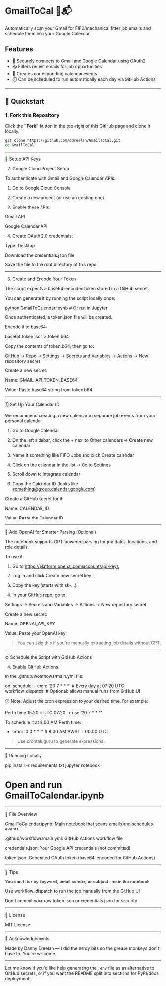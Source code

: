 # GmailToCal 📅📬

Automatically scan your Gmail for FIFO/mechanical fitter job emails and schedule them into your Google Calendar.

## Features

- 🔐 Securely connects to Gmail and Google Calendar using OAuth2
- 📥 Filters recent emails for job opportunities
- 📆 Creates corresponding calendar events
- ⏱️ Can be scheduled to run automatically each day via GitHub Actions

---

## 🧪 Quickstart

### 1. Fork this Repository

Click the **"Fork"** button in the top-right of this GitHub page and clone it locally:

```bash
git clone https://github.com/ddreelan/GmailToCal.git
cd GmailToCal
```

---

🔑 Setup API Keys

2. Google Cloud Project Setup

To authenticate with Gmail and Google Calendar APIs:

1. Go to Google Cloud Console


2. Create a new project (or use an existing one)


3. Enable these APIs:

Gmail API

Google Calendar API



4. Create OAuth 2.0 credentials:

Type: Desktop

Download the credentials.json file




Save the file to the root directory of this repo.


---

3. Create and Encode Your Token

The script expects a base64-encoded token stored in a GitHub secret.

You can generate it by running the script locally once:

python GmailToCalendar.ipynb  # Or run in Jupyter

Once authenticated, a token.json file will be created.

Encode it to base64:

base64 token.json > token.b64

Copy the contents of token.b64, then go to:

GitHub → Repo → Settings → Secrets and Variables → Actions → New repository secret

Create a new secret:

Name: GMAIL_API_TOKEN_BASE64

Value: Paste base64 string from token.b64



---

🗓️ Set Up Your Calendar ID

We recommend creating a new calendar to separate job events from your personal calendar.

1. Go to Google Calendar


2. On the left sidebar, click the + next to Other calendars → Create new calendar


3. Name it something like FIFO Jobs and click Create calendar


4. Click on the calendar in the list → Go to Settings


5. Scroll down to Integrate calendar


6. Copy the Calendar ID (looks like something@group.calendar.google.com)



Create a GitHub secret for it:

Name: CALENDAR_ID

Value: Paste the Calendar ID



---

🧠 Add OpenAI for Smarter Parsing (Optional)

The notebook supports GPT-powered parsing for job dates, locations, and role details.

To use it:

1. Go to https://platform.openai.com/account/api-keys


2. Log in and click Create new secret key


3. Copy the key (starts with sk-...)


4. In your GitHub repo, go to:

Settings → Secrets and Variables → Actions → New repository secret



Create a new secret:

Name: OPENAI_API_KEY

Value: Paste your OpenAI key


> You can skip this if you're manually extracting job details without GPT.




---

⚙️ Schedule the Script with GitHub Actions

4. Enable GitHub Actions

In the .github/workflows/main.yml file:

on:
  schedule:
    - cron: '20 7 * * *'  # Every day at 07:20 UTC
  workflow_dispatch:       # Optional: allows manual runs from GitHub UI

🕒 Note: Adjust the cron expression to your desired time. For example:

Perth time 15:20 = UTC 07:20 → use '20 7 * * *'


To schedule it at 8:00 AM Perth time:

- cron: '0 0 * * *'  # 8:00 AM AWST = 00:00 UTC

> Use crontab.guru to generate expressions.




---

🐍 Running Locally

pip install -r requirements.txt
jupyter notebook
# Open and run GmailToCalendar.ipynb


---

📁 File Overview

GmailToCalendar.ipynb: Main notebook that scans emails and schedules events

.github/workflows/main.yml: GitHub Actions workflow file

credentials.json: Your Google API credentials (not committed)

token.json: Generated OAuth token (base64-encoded for GitHub Actions)



---

🧠 Tips

You can filter by keyword, email sender, or subject line in the notebook

Use workflow_dispatch to run the job manually from the GitHub UI

Don't commit your raw token.json or credentials.json for security



---

📜 License

MIT License


---

🙌 Acknowledgements

Made by Danny Dreelan — I did the nerdy bits so the grease monkeys don’t have to. You’re welcome.

---

Let me know if you'd like help generating the `.env` file as an alternative to GitHub secrets, or if you want the README split into sections for PyPI/docs deployment!


